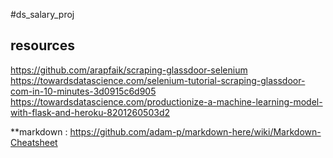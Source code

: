 #ds_salary_proj

## resources 
https://github.com/arapfaik/scraping-glassdoor-selenium
https://towardsdatascience.com/selenium-tutorial-scraping-glassdoor-com-in-10-minutes-3d0915c6d905
https://towardsdatascience.com/productionize-a-machine-learning-model-with-flask-and-heroku-8201260503d2

**markdown : https://github.com/adam-p/markdown-here/wiki/Markdown-Cheatsheet
